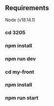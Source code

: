 ## Requirements
Node (v18.14.1)

### cd 3205
### npm install
### npm run dev

### cd my-front
### npm install
### npm run start
